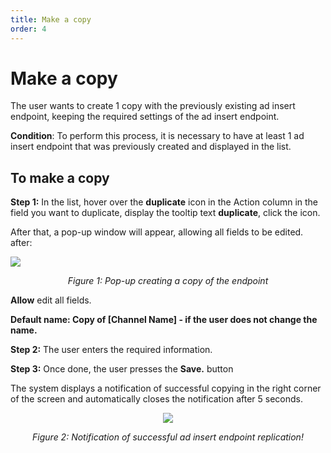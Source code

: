 ```yaml
---
title: Make a copy
order: 4
---
```


# Make a copy

The user wants to create 1 copy with the previously existing ad insert endpoint, keeping the required settings of the ad insert endpoint.

**Condition**: To perform this process, it is necessary to have at least 1 ad insert endpoint that was previously created and displayed in the list.

## To make a copy

**Step 1:** In the list, hover over the **duplicate** icon in the Action column in the field you want to duplicate, display the tooltip text **duplicate**, click the icon.

After that, a pop-up window will appear, allowing all fields to be edited. after:

![](/images/dai/pop-up-duplicate-endpoint.png)

  <center>

_Figure 1: Pop-up creating a copy of the endpoint_

</center>
  

**Allow** edit all fields.

**Default name: Copy of [Channel Name] - if the user does not change the name.**

**Step 2:** The user enters the required information.

**Step 3:** Once done, the user presses the **Save.** button

The system displays a notification of successful copying in the right corner of the screen and automatically closes the notification after 5 seconds.

 <center>

![](/images/dai/success-duplicate.png)

_Figure 2: Notification of successful ad insert endpoint replication!_

</center>
